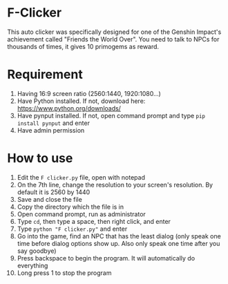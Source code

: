 # F-Clicker
This auto clicker was specifically designed for one of the Genshin Impact's achievement called "Friends the World Over". You need to talk to NPCs for thousands of times, it gives 10 primogems as reward.

# Requirement
1. Having 16:9 screen ratio (2560:1440, 1920:1080...)
2. Have Python installed. If not, download here: https://www.python.org/downloads/
3. Have pynput installed. If not, open command prompt and type `pip install pynput` and enter
4. Have admin permission

# How to use
1. Edit the `F clicker.py` file, open with notepad
2. On the 7th line, change the resolution to your screen's resolution. By default it is 2560 by 1440
3. Save and close the file
4. Copy the directory which the file is in
5. Open command prompt, run as administrator
6. Type `cd`, then type a space, then right click, and enter
7. Type `python "F clicker.py"` and enter
8. Go into the game, find an NPC that has the least dialog (only speak one time before dialog options show up. Also only speak one time after you say goodbye)
9. Press backspace to begin the program. It will automatically do everything
10. Long press 1 to stop the program
